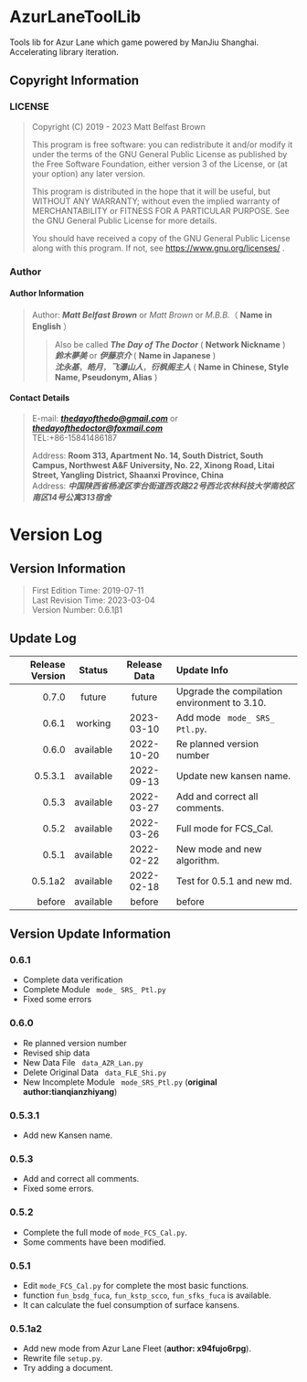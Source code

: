 # AzurLaneToolLib

Tools lib for Azur Lane which game powered by ManJiu Shanghai.
Accelerating library iteration.
## Copyright Information

### LICENSE

> Copyright (C) 2019 - 2023 Matt Belfast Brown
>
> This program is free software: you can redistribute it and/or modify it under the terms of the GNU General Public
> License as published by the Free Software Foundation, either version 3 of the License, or (at your option) any later
> version.
>
> This program is distributed in the hope that it will be useful, but WITHOUT ANY WARRANTY; without even the implied
> warranty of MERCHANTABILITY or FITNESS FOR A PARTICULAR PURPOSE. See the GNU General Public License for more details.
>
> You should have received a copy of the GNU General Public License along with this program. If not,
> see <https://www.gnu.org/licenses/> .

### Author

#### Author Information

> Author: ***Matt Belfast Brown*** or *Matt Brown* or *M.B.B.*（ **Name in English** ）
>> Also be called ***The Day of The Doctor*** ( **Network Nickname** )  
> > ***鈴木夢美*** or ***伊藤京介*** ( **Name in Japanese** )  
> > ***沈永基***，***皓月***，***飞瀑山人***，***衍枫阁主人*** ( **Name in Chinese, Style Name, Pseudonym, Alias** )

#### Contact Details

> E-mail: ***thedayofthedo@gmail.com*** or ***thedayofthedoctor@foxmail.com***   
> TEL:\+86-15841486187
>
> Address: **Room 313, Apartment No. 14, South District, South Campus, Northwest A&F University, No. 22, Xinong Road,
Litai Street, Yangling District, Shaanxi Province, China**  
> Address: ***中国陕西省杨凌区李台街道西农路22号西北农林科技大学南校区南区14号公寓313宿舍***

# Version Log

## Version Information

> First Edition Time: 2019-07-11  
> Last Revision Time: 2023-03-04  
> Version Number: 0.6.1β1

## Update Log

| Release Version |  Status   | Release Data | Update Info                                  | 
|----------------:|:---------:|:------------:|:---------------------------------------------|
|           0.7.0 |  future   |    future    | Upgrade the compilation environment to 3.10. |
|           0.6.1 |  working  |  2023-03-10  | Add mode ` mode_ SRS_ Ptl.py`.               |
|           0.6.0 | available |  2022-10-20  | Re planned version number                    |                                     |
|         0.5.3.1 | available |  2022-09-13  | Update new kansen name.                      |
|           0.5.3 | available |  2022-03-27  | Add and correct all comments.                |
|           0.5.2 | available |  2022-03-26  | Full mode for FCS_Cal.                       |
|           0.5.1 | available |  2022-02-22  | New mode and new algorithm.                  |
|         0.5.1a2 | available |  2022-02-18  | Test for 0.5.1 and new md.                   |
|          before | available |    before    | before                                       |

## Version Update Information

### 0.6.1
+ Complete data verification
+ Complete Module ` mode_ SRS_ Ptl.py`
+ Fixed some errors

### 0.6.0

+ Re planned version number
+ Revised ship data
+ New Data File ` data_AZR_Lan.py`
+ Delete Original Data ` data_FLE_Shi.py`
+ New Incomplete Module ` mode_SRS_Ptl.py` (**original author:tianqianzhiyang**) 

### 0.5.3.1

- Add new Kansen name.

### 0.5.3

+ Add and correct all comments.
+ Fixed some errors.

### 0.5.2

- Complete the full mode of `mode_FCS_Cal.py`.
- Some comments have been modified.

### 0.5.1

+ Edit `mode_FCS_Cal.py` for complete the most basic functions.
+ function `fun_bsdg_fuca`, `fun_kstp_scco`, `fun_sfks_fuca` is available.
+ It can calculate the fuel consumption of surface kansens.

### 0.5.1a2

+ Add new mode from Azur Lane Fleet  (**author: x94fujo6rpg**).
+ Rewrite file `setup.py`.
+ Try adding a document.